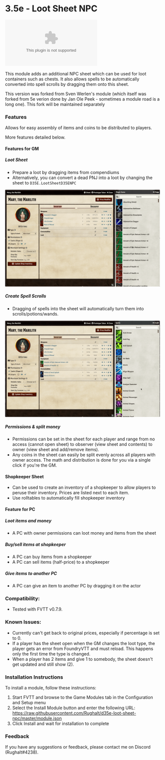# 3.5e - Loot Sheet NPC
![GitHub release (latest by date and asset)](https://img.shields.io/github/downloads/Rughalt/d35e-loot-sheet-npc/latest/module.zip?color=green&label=Module%20Downloads&style=flat-square)

This module adds an additional NPC sheet which can be used for loot containers such as chests. It also allows spells to be automatically converted into spell scrolls by dragging them onto this sheet. 

This version was forked from Sven Werlen's module (which itself was forked from 5e verion done by Jan Ole Peek - sometimes a module road is a long one). This fork will be maintained separately


### Features

Allows for easy assembly of items and coins to be distributed to players.

More features detailed below.

#### Features for GM

##### Loot Sheet

* Prepare a loot by dragging items from compendiums
* Alternatively, you can convert a dead PNJ into a loot by changing the sheet to `D35E.LootSheetD35ENPC`

![Demo Loot Sheet](doc/img/add-items.gif)

##### Create Spell Scrolls

* Dragging of spells into the sheet will automatically turn them into scrolls/potions/wands.

![Demo crate scrolls](doc/img/scroll.gif)

##### Permissions & split money

* Permissions can be set in the sheet for each player and range from no access (cannot open sheet) to observer (view sheet and contents) to owner (view sheet and add/remove items).
* Any coins in the sheet can easily be split evenly across all players with owner access. The math and distribution is done for you via a single click if you're the GM. 


#### Shopkeeper Sheet

* Can be used to create an inventory of a shopkeeper to allow players to peruse their inventory. Prices are listed next to each item.
* Use rolltables to automatically fill shopkeeper inventory



#### Feature for PC

##### Loot items and money

* A PC with owner permissions can loot money and items from the sheet

##### Buy/sell items at shopkeeper

* A PC can buy items from a shopkeeper
* A PC can sell items (half-price) to a shopkeeper

##### Give items to another PC

* A PC can give an item to another PC by dragging it on the actor

### Compatibility:
- Tested with FVTT v0.7.9.

### Known Issues:
- Currently can't get back to original prices, especially if percentage is set to 0.
- If a player has the sheet open when the GM changes the loot type, the player gets an error from FoundryVTT and must reload. This happens only the first time the type is changed.
- When a player has 2 items and give 1 to somebody, the sheet doesn't get updated and still show (2).

### Installation Instructions

To install a module, follow these instructions:

1. Start FVTT and browse to the Game Modules tab in the Configuration and Setup menu
2. Select the Install Module button and enter the following URL: https://raw.githubusercontent.com/Rughalt/d35e-loot-sheet-npc/master/module.json
3. Click Install and wait for installation to complete 

### Feedback

If you have any suggestions or feedback, please contact me on Discord (Rughalt#4238).
